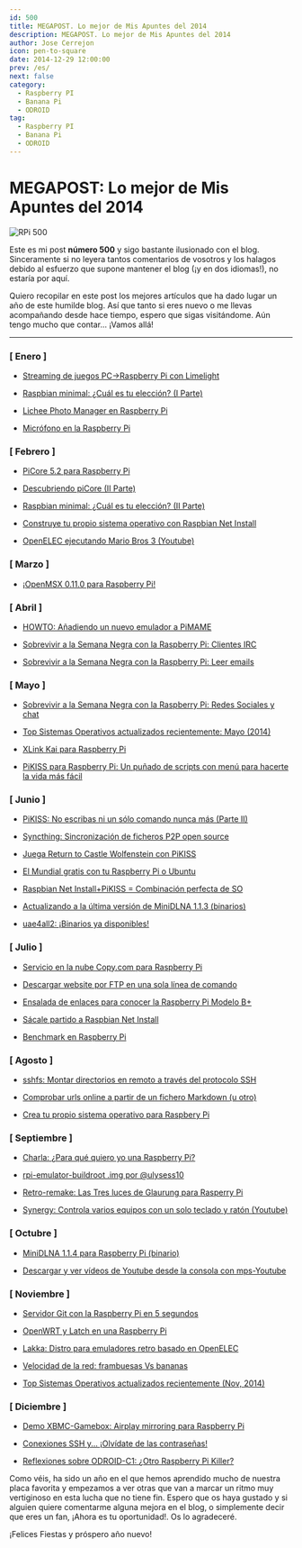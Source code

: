 ```yaml
---
id: 500
title: MEGAPOST. Lo mejor de Mis Apuntes del 2014
description: MEGAPOST. Lo mejor de Mis Apuntes del 2014
author: Jose Cerrejon
icon: pen-to-square
date: 2014-12-29 12:00:00
prev: /es/
next: false
category:
  - Raspberry PI
  - Banana Pi
  - ODROID
tag:
  - Raspberry PI
  - Banana Pi
  - ODROID
---
```


# MEGAPOST: Lo mejor de Mis Apuntes del 2014

![RPi 500](/images/2014/12/RPi500.png)

Este es mi post **número 500** y sigo bastante ilusionado con el blog. Sinceramente si no leyera tantos comentarios de vosotros y los halagos debido al esfuerzo que supone mantener el blog (¡y en dos idiomas!), no estaría por aquí.

Quiero recopilar en este post los mejores artículos que ha dado lugar un año de este humilde blog. Así que tanto si eres nuevo o me llevas acompañando desde hace tiempo, espero que sigas visitándome. Aún tengo mucho que contar... ¡Vamos allá!

- - -

### [ Enero ]

* [Streaming de juegos PC->Raspberry Pi con Limelight](/post.php?id=347)

* [Raspbian minimal: ¿Cuál es tu elección? (I Parte)](/post.php?id=348)

* [Lichee Photo Manager en Raspberry Pi](/post.php?id=357)

* [Micrófono en la Raspberry Pi](/post.php?id=359)

### [ Febrero ]

* [PiCore 5.2 para Raspberry Pi](/post.php?id=360)

* [Descubriendo piCore (II Parte)](/post.php?id=361)

* [Raspbian minimal: ¿Cuál es tu elección? (II Parte)](/post.php?id=363)

* [Construye tu propio sistema operativo con Raspbian Net Install](/post.php?id=364)

* [OpenELEC ejecutando Mario Bros 3 (Youtube)](/post.php?id=369)

### [ Marzo ]

* [¡OpenMSX 0.11.0 para Raspberry Pi!](/post.php?id=382)

### [ Abril ]

* [HOWTO: Añadiendo un nuevo emulador a PiMAME](/post.php?id=386)

* [Sobrevivir a la Semana Negra con la Raspberry Pi: Clientes IRC](/post.php?id=393)

* [Sobrevivir a la Semana Negra con la Raspberry Pi: Leer emails](/post.php?id=394)

### [ Mayo ]

* [Sobrevivir a la Semana Negra con la Raspberry Pi: Redes Sociales y chat](/post.php?id=396)

* [Top Sistemas Operativos actualizados recientemente: Mayo (2014)](/post.php?id=400)

* [XLink Kai para Raspberry Pi](/post.php?id=406)

* [PiKISS para Raspberry Pi: Un puñado de scripts con menú para hacerte la vida más fácil](/post.php?id=409)

### [ Junio ]

* [PiKISS: No escribas ni un sólo comando nunca más (Parte II)](/post.php?id=411)

* [Syncthing: Sincronización de ficheros P2P open source](/post.php?id=412)

* [Juega Return to Castle Wolfenstein con PiKISS](/post.php?id=414)

* [El Mundial gratis con tu Raspberry Pi o Ubuntu](/post.php?id=417)

* [Raspbian Net Install+PiKISS = Combinación perfecta de SO](/post.php?id=422)

* [Actualizando a la última versión de MiniDLNA 1.1.3 (binarios)](/post.php?id=423)

* [uae4all2: ¡Binarios ya disponibles!](/post.php?id=425)

### [ Julio ]

* [Servicio en la nube Copy.com para Raspberry Pi](/post.php?id=427)

* [Descargar website por FTP en una sola línea de comando](/post.php?id=428)

* [Ensalada de enlaces para conocer la Raspberry Pi Modelo B+](/post.php?id=431)

* [Sácale partido a Raspbian Net Install](/post.php?id=433)

* [Benchmark en Raspberry Pi](/post.php?id=435)

### [ Agosto ]

* [sshfs: Montar directorios en remoto a través del protocolo SSH](/post.php?id=438)

* [Comprobar urls online a partir de un fichero Markdown (u otro)](/post.php?id=439)

* [Crea tu propio sistema operativo para Raspbery Pi](/post.php?id=441)

### [ Septiembre ]

* [Charla: ¿Para qué quiero yo una Raspberry Pi?](/post.php?id=449)

* [rpi-emulator-buildroot .img por @ulysess10](/post.php?id=452)

* [Retro-remake: Las Tres luces de Glaurung para Rasperry Pi](/post.php?id=453)

* [Synergy: Controla varios equipos con un solo teclado y ratón (Youtube)](/post.php?id=456)

### [ Octubre ]

* [MiniDLNA 1.1.4 para Raspberry Pi (binario)](/post.php?id=466)

* [Descargar y ver vídeos de Youtube desde la consola con mps-Youtube](/post.php?id=471)

### [ Noviembre ]

* [Servidor Git con la Raspberry Pi en 5 segundos](/post.php?id=476)

* [OpenWRT y Latch en una Raspberry Pi](/post.php?id=477)

* [Lakka: Distro para emuladores retro basado en OpenELEC](/post.php?id=481)

* [Velocidad de la red: frambuesas Vs bananas](/post.php?id=483)

* [Top Sistemas Operativos actualizados recientemente (Nov, 2014)](/post.php?id=484)

### [ Diciembre ]

* [Demo XBMC-Gamebox: Airplay mirroring para Raspberry Pi](/post.php?id=490)

* [Conexiones SSH y... ¡Olvídate de las contraseñas!](/post.php?id=492)

* [Reflexiones sobre ODROID-C1: ¿Otro Raspberry Pi Killer?](/post.php?id=493)


Como véis, ha sido un año en el que hemos aprendido mucho de nuestra placa favorita y empezamos a ver otras que van a marcar un ritmo muy vertiginoso en esta lucha que no tiene fin. Espero que os haya gustado y si alguien quiere comentarme alguna mejora en el blog, o simplemente decir que eres un fan, ¡Ahora es tu oportunidad!. Os lo agradeceré. 

¡Felices Fiestas y próspero año nuevo!